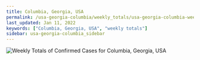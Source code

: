```yaml
---
title: Columbia, Georgia, USA
permalink: /usa-georgia-columbia/weekly_totals/usa-georgia-columbia-weekly_totals.html
last_updated: Jan 11, 2022
keywords: ["Columbia, Georgia, USA", "weekly totals"]
sidebar: usa-georgia-columbia_sidebar
---
```


![Weekly Totals of Confirmed Cases for Columbia, Georgia, USA](/covid_tracker/images/graphs/usa-georgia-columbia-weekly_totals_graph.png)
